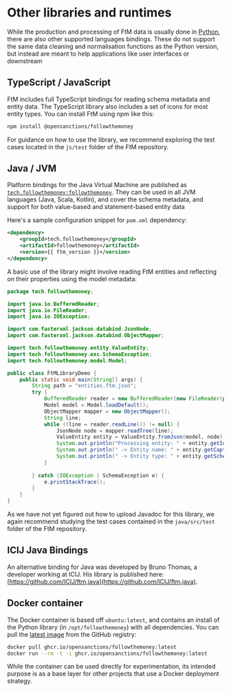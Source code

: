 # Other libraries and runtimes

While the production and processing of FtM data is usually done in [Python](python/index.md), there are also other supported languages bindings. These do not support the same data cleaning and normalisation functions as the Python version, but instead are meant to help applications like user interfaces or downstream 

## TypeScript / JavaScript

FtM includes full TypeScript bindings for reading schema metadata and entity data. The TypeScript library also includes a set of icons for most entity types. You can install FtM using npm like this:

```bash
npm install @opensanctions/followthemoney
```

For guidance on how to use the library, we recommend exploring the test cases located in the `js/test` folder of the FtM repository.

## Java / JVM

Platform bindings for the Java Virtual Machine are published as [`tech.followthemoney:followthemoney`](https://central.sonatype.com/artifact/tech.followthemoney/followthemoney). They can be used in all JVM languages (Java, Scala, Kotlin), and cover the schema metadata, and support for both value-based and statement-based entity data

Here's a sample configuration snippet for `pom.xml` dependency:

```xml
<dependency>
    <groupId>tech.followthemoney</groupId>
    <artifactId>followthemoney</artifactId>
    <version>{{ ftm_version }}</version>
</dependency>
```

A basic use of the library might involve reading FtM entities and reflecting on their properties using the model metadata:

```java
package tech.followthemoney;

import java.io.BufferedReader;
import java.io.FileReader;
import java.io.IOException;

import com.fasterxml.jackson.databind.JsonNode;
import com.fasterxml.jackson.databind.ObjectMapper;

import tech.followthemoney.entity.ValueEntity;
import tech.followthemoney.exc.SchemaException;
import tech.followthemoney.model.Model;

public class FtMLibraryDemo {
    public static void main(String[] args) {
        String path = "entities.ftm.json";
        try {
            BufferedReader reader = new BufferedReader(new FileReader(path));
            Model model = Model.loadDefault();
            ObjectMapper mapper = new ObjectMapper();
            String line;
            while ((line = reader.readLine()) != null) {
                JsonNode node = mapper.readTree(line);
                ValueEntity entity = ValueEntity.fromJson(model, node);
                System.out.println("Processing entity: " + entity.getId());
                System.out.println(" -> Entity name: " + entity.getCaption());
                System.out.println(" -> Entity type: " + entity.getSchema().getLabel());
            }
            
        } catch (IOException | SchemaException e) {
            e.printStackTrace();
        } 
    }
}
```

As we have not yet figured out how to upload Javadoc for this library, we again recommend studying the test cases contained in the `java/src/test` folder of the FtM repository.

## ICIJ Java Bindings

An alternative binding for Java was developed by Bruno Thomas, a developer working at ICIJ. His library is published here: [https://github.com/ICIJ/ftm.java](https://github.com/ICIJ/ftm.java).

## Docker container

The Docker container is based off `ubuntu:latest`, and contains an install of the Python library (in `/opt/followthemoney`) with all dependencies. You can pull the [latest image](https://github.com/opensanctions/followthemoney/pkgs/container/followthemoney) from the GitHub registry:

```bash
docker pull ghcr.io/opensanctions/followthemoney:latest
docker run --rm -t -i ghcr.io/opensanctions/followthemoney:latest
```

While the container can be used directly for experimentation, its intended purpose is as a base layer for other projects that use a Docker deployment strategy.

